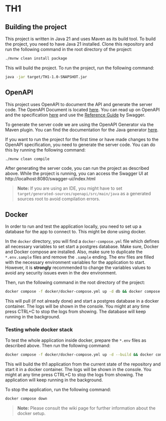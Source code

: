 # TH1

## Building the project

This project is written in Java 21 and uses Maven as its build tool.
To build the project, you need to have Java 21 installed.
Clone this repository and run the following command in the root directory of the project:

```bash
./mvnw clean install package
```

This will build the project.
To run the project, run the following command:

```bash
java -jar target/TH1-1.0-SNAPSHOT.jar
```

## OpenAPI

This project uses OpenAPI to document the API and generate the server code.
The OpenAPI Document is located [here](https://github.com/uol-esis/TH1-OpenAPI).
You can read up on OpenAPI and the specification [here](https://spec.openapis.org/oas/v3.0.3) and use the
[Reference Guide](https://swagger.io/docs/specification/v3_0/about/) by Swagger.

To generate the server code we are using the OpenAPI Generator via the Maven plugin.
You can find the documentation for the Java generator [here](https://openapi-generator.tech/docs/generators/java/).

If you want to run the project for the first time or have made changes to the OpenAPI specification, you need to
generate the server code. You can do this by running the following command:

```bash
./mvnw clean compile
```

After generating the server code, you can run the project as described above.
While the project is running, you can access the Swagger UI at http://localhost:8080/swagger-ui/index.html

> **Note:** If you are using an IDE, you might have to set `target/generated-sources/openapi/src/main/java` as a
> generated sources root to avoid compilation errors.

## Docker

In order to run and test the application locally, you need to set up a database for the app to connect to. This might be
done using docker.

In the `docker` directory, you will find a `docker-compose.yml` file which defines all necessary variables to set start
a postgres database. Make sure, Docker and Docker compose are installed. Also, make sure to duplicate the `*.env.sample`
files and remove the `.sample` ending. The env files are filled with the necessary environment variables for the
application to start. However, it is **strongly** recommended to change the variables values to avoid any security
issues even in the dev environment.

Then, run the following command in the root directory of the project:

```bash
docker compose -f docker/docker-compose.yml up -d db && docker compose logs -f
```

This will pull (if not already done) and start a postgres database in a docker container. The logs will be shown in the
console. You might at any time press CTRL+C to stop the logs from showing. The database will keep running in the
background.

### Testing whole docker stack

To test the whole application inside docker, prepare the `*.env` files as described above. Then run the following
command:

```bash
docker compose -f docker/docker-compose.yml up -d --build && docker compose logs -f backend
```

This will build the th1 application from the current state of the repository and start it in a docker container. The
logs will be shown in the console. You might at any time press CTRL+C to stop the logs from showing. The application
will keep running in the background.

To stop the application, run the following command:

```bash
docker compose down
```

> **Note:** Please consult the wiki page for further information about the docker setup.

